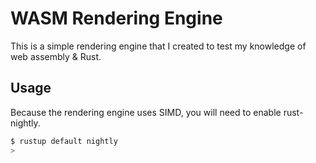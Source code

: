 # WASM Rendering Engine

This is a simple rendering engine that I created to test my knowledge of web
assembly & Rust.

## Usage

Because the rendering engine uses SIMD, you will need to enable rust-nightly.

```sh
$ rustup default nightly
>
```
